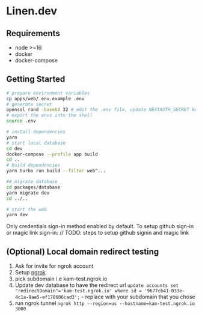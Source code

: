 # Linen.dev

## Requirements

- node >=16
- docker
- docker-compose

## Getting Started

```bash
# prepare environment variables
cp apps/web/.env.example .env
# generate secret
openssl rand -base64 32 # edit the .env file, update NEXTAUTH_SECRET key with the result
# export the envs into the shell
source .env

# install dependencies
yarn
# start local database
cd dev
docker-compose --profile app build
cd ..
# build dependencies
yarn turbo run build --filter web^...

## migrate database
cd packages/database
yarn migrate dev
cd ../..

# start the web
yarn dev
```

Only credentials sign-in method enabled by default. To setup github sign-in or magic link sign-in:
// TODO: steps to setup github signin and magic link

## (Optional) Local domain redirect testing

1. Ask for invite for ngrok account
2. Setup [ngrok](https://ngrok.io/)
3. pick subdomain i.e kam-test.ngrok.io
4. Update dev database to have the redirect url `update accounts set "redirectDomain"='kam-test.ngrok.io' where id = '9677cb41-033e-4c1a-9ae5-ef178606cad3';` - replace with your subdomain that you chose
5. run ngrok tunnel `ngrok http --region=us --hostname=kam-test.ngrok.io 3000`
